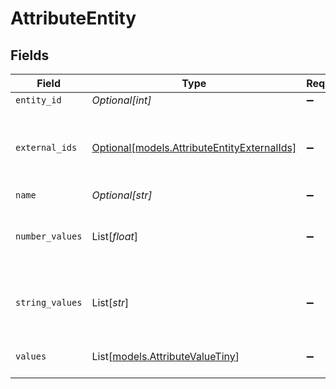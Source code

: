 # AttributeEntity


## Fields

| Field                                                                                      | Type                                                                                       | Required                                                                                   | Description                                                                                | Example                                                                                    |
| ------------------------------------------------------------------------------------------ | ------------------------------------------------------------------------------------------ | ------------------------------------------------------------------------------------------ | ------------------------------------------------------------------------------------------ | ------------------------------------------------------------------------------------------ |
| `entity_id`                                                                                | *Optional[int]*                                                                            | :heavy_minus_sign:                                                                         | N/A                                                                                        |                                                                                            |
| `external_ids`                                                                             | [Optional[models.AttributeEntityExternalIds]](../models/attributeentityexternalids.md)     | :heavy_minus_sign:                                                                         | The [external IDs](https://developers.samsara.com/docs/external-ids) for the given object. | {<br/>"maintenanceId": "250020",<br/>"payrollId": "ABFS18600"<br/>}                        |
| `name`                                                                                     | *Optional[str]*                                                                            | :heavy_minus_sign:                                                                         | N/A                                                                                        |                                                                                            |
| `number_values`                                                                            | List[*float*]                                                                              | :heavy_minus_sign:                                                                         | Number values that are associated with this attribute.                                     |                                                                                            |
| `string_values`                                                                            | List[*str*]                                                                                | :heavy_minus_sign:                                                                         | String values that are associated with this attribute.                                     |                                                                                            |
| `values`                                                                                   | List[[models.AttributeValueTiny](../models/attributevaluetiny.md)]                         | :heavy_minus_sign:                                                                         | Representation of values that includes ids.                                                |                                                                                            |